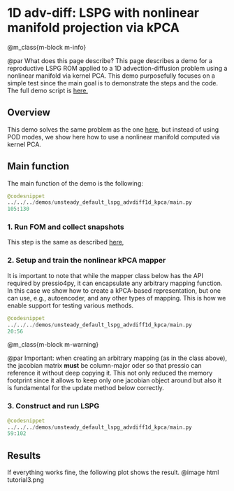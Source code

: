 
# 1D adv-diff: LSPG with nonlinear manifold projection via kPCA


@m_class{m-block m-info}

@par What does this page describe?
This page describes a demo for a reproductive LSPG ROM applied to a
1D advection-diffusion problem using a nonlinear manifold via kernel PCA.
This demo purposefully focuses on a simple test since the main goal is
to demonstrate the steps and the code.
The full demo script is [here.](https://github.com/Pressio/pressio4py/blob/master/demos/unsteady_default_lspg_advdiff1d_kpca/main.py)


## Overview
This demo solves the same problem as the one
[here](https://pressio.github.io/pressio4py/html/md_pages_demos_demo1.html),
but instead of using POD modes, we show here how to use
a nonlinear manifold computed via kernel PCA.

<!-- ## Imports -->
<!-- Before looking at the code snippets below, the `pressio4py`-specific imports needed are: -->
<!-- ```py -->
<!-- from adv_diff1d import *					# the fom class -->
<!-- from adv_diff_1d_fom import doFom			# the function to collect fom data -->
<!-- from pressio4py import rom as rom -->
<!-- from pressio4py import solvers as solvers -->
<!-- ``` -->

## Main function
The main function of the demo is the following:
```py
@codesnippet
../../../demos/unsteady_default_lspg_advdiff1d_kpca/main.py
105:130
```

### 1. Run FOM and collect snapshots
This step is the same as described [here](https://pressio.github.io/pressio4py/html/md_pages_demos_demo1.html),


### 2. Setup and train the nonlinear kPCA mapper
It is important to note that while the mapper class below has
the API required by pressio4py, it can encapsulate any arbitrary mapping function.
In this case we show how to create a kPCA-based representation, but one
can use, e.g., autoencoder, and any other types of mapping.
This is how we enable support for testing various methods.
```py
@codesnippet
../../../demos/unsteady_default_lspg_advdiff1d_kpca/main.py
20:56
```
@m_class{m-block m-warning}

@par Important:
when creating an arbitrary mapping (as in the class above),
the jacobian matrix **must** be column-major oder so that pressio
can reference it without deep copying it. This not only reduced the
memory footprint since it allows to keep only one jacobian object
around but also it is fundamental for the update method below correctly.


### 3. Construct and run LSPG
```py
@codesnippet
../../../demos/unsteady_default_lspg_advdiff1d_kpca/main.py
59:102
```

## Results
If everything works fine, the following plot shows the result.
@image html tutorial3.png
